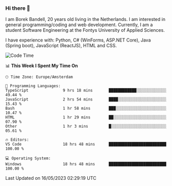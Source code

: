 ### Hi there 👋

I am Borek Bandell, 20 years old living in the Netherlands. I am interested in general programming/coding and web development. Currently, I am a student Software Engineering at the Fontys University of Applied Sciences.

I have experience with: Python, C# (WinForms, ASP.NET Core), Java (Spring boot), JavaScript (ReactJS), HTML and CSS.

<!--START_SECTION:waka-->
![Code Time](http://img.shields.io/badge/Code%20Time-572%20hrs%2042%20mins-blue)

📊 **This Week I Spent My Time On** 

```text
🕑︎ Time Zone: Europe/Amsterdam

💬 Programming Languages: 
TypeScript               9 hrs 18 mins       ████████████░░░░░░░░░░░░░   49.44 % 
JavaScript               2 hrs 54 mins       ████░░░░░░░░░░░░░░░░░░░░░   15.43 % 
Bash                     1 hr 58 mins        ███░░░░░░░░░░░░░░░░░░░░░░   10.47 % 
HTML                     1 hr 29 mins        ██░░░░░░░░░░░░░░░░░░░░░░░   07.90 % 
Other                    1 hr 3 mins         █░░░░░░░░░░░░░░░░░░░░░░░░   05.61 % 

🔥 Editors: 
VS Code                  18 hrs 48 mins      █████████████████████████   100.00 % 

💻 Operating System: 
Windows                  18 hrs 48 mins      █████████████████████████   100.00 % 
```


 Last Updated on 16/05/2023 02:29:19 UTC
<!--END_SECTION:waka-->

<!--**tcBorek2002/tcBorek2002** is a ✨ _special_ ✨ repository because its `README.md` (this file) appears on your GitHub profile.

Here are some ideas to get you started:

- 🔭 I’m currently working on ...
- 🌱 I’m currently learning ...
- 👯 I’m looking to collaborate on ...
- 🤔 I’m looking for help with ...
- 💬 Ask me about ...
- 📫 How to reach me: ...
- 😄 Pronouns: ...
- ⚡ Fun fact: ...
-->
